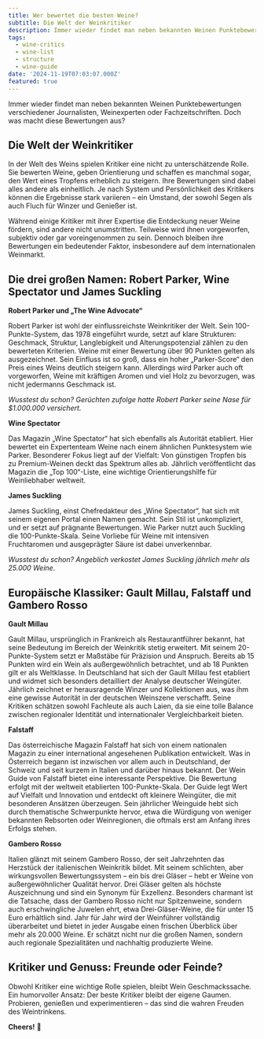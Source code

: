 ```yaml
---
title: Wer bewertet die besten Weine?
subtitle: Die Welt der Weinkritiker
description: Immer wieder findet man neben bekannten Weinen Punktebewertungen verschiedener Journalisten, Weinexperten oder Fachzeitschriften. Doch was macht diese Bewertungen aus?
tags:
  - wine-critics
  - wine-list
  - structure
  - wine-guide
date: '2024-11-19T07:03:07.000Z'
featured: true
---
```


Immer wieder findet man neben bekannten Weinen Punktebewertungen verschiedener Journalisten, Weinexperten oder Fachzeitschriften. Doch was macht diese Bewertungen aus?

## Die Welt der Weinkritiker

In der Welt des Weins spielen Kritiker eine nicht zu unterschätzende Rolle. Sie bewerten Weine, geben Orientierung und schaffen es manchmal sogar, den Wert eines Tropfens erheblich zu steigern. Ihre Bewertungen sind dabei alles andere als einheitlich. Je nach System und Persönlichkeit des Kritikers können die Ergebnisse stark variieren – ein Umstand, der sowohl Segen als auch Fluch für Winzer und Genießer ist.

Während einige Kritiker mit ihrer Expertise die Entdeckung neuer Weine fördern, sind andere nicht unumstritten. Teilweise wird ihnen vorgeworfen, subjektiv oder gar voreingenommen zu sein. Dennoch bleiben ihre Bewertungen ein bedeutender Faktor, insbesondere auf dem internationalen Weinmarkt.

## Die drei großen Namen: Robert Parker, Wine Spectator und James Suckling

**Robert Parker und „The Wine Advocate“**

Robert Parker ist wohl der einflussreichste Weinkritiker der Welt. Sein 100-Punkte-System, das 1978 eingeführt wurde, setzt auf klare Strukturen: Geschmack, Struktur, Langlebigkeit und Alterungspotenzial zählen zu den bewerteten Kriterien. Weine mit einer Bewertung über 90 Punkten gelten als ausgezeichnet. Sein Einfluss ist so groß, dass ein hoher „Parker-Score“ den Preis eines Weins deutlich steigern kann. Allerdings wird Parker auch oft vorgeworfen, Weine mit kräftigen Aromen und viel Holz zu bevorzugen, was nicht jedermanns Geschmack ist.

_Wusstest du schon? Gerüchten zufolge hatte Robert Parker seine Nase für $1.000.000 versichert._ 

**Wine Spectator**

Das Magazin „Wine Spectator“ hat sich ebenfalls als Autorität etabliert. Hier bewertet ein Expertenteam Weine nach einem ähnlichen Punktesystem wie Parker. Besonderer Fokus liegt auf der Vielfalt: Von günstigen Tropfen bis zu Premium-Weinen deckt das Spektrum alles ab. Jährlich veröffentlicht das Magazin die „Top 100“-Liste, eine wichtige Orientierungshilfe für Weinliebhaber weltweit.

**James Suckling**

James Suckling, einst Chefredakteur des „Wine Spectator“, hat sich mit seinem eigenen Portal einen Namen gemacht. Sein Stil ist unkompliziert, und er setzt auf prägnante Bewertungen. Wie Parker nutzt auch Suckling die 100-Punkte-Skala. Seine Vorliebe für Weine mit intensiven Fruchtaromen und ausgeprägter Säure ist dabei unverkennbar.

_Wusstest du schon? Angeblich verkostet James Suckling jährlich mehr als 25.000 Weine._

## Europäische Klassiker: Gault Millau, Falstaff und Gambero Rosso

**Gault Millau**

Gault Millau, ursprünglich in Frankreich als Restaurantführer bekannt, hat seine Bedeutung im Bereich der Weinkritik stetig erweitert. Mit seinem 20-Punkte-System setzt er Maßstäbe für Präzision und Anspruch. Bereits ab 15 Punkten wird ein Wein als außergewöhnlich betrachtet, und ab 18 Punkten gilt er als Weltklasse. In Deutschland hat sich der Gault Millau fest etabliert und widmet sich besonders detailliert der Analyse deutscher Weingüter. Jährlich zeichnet er herausragende Winzer und Kollektionen aus, was ihm eine gewisse Autorität in der deutschen Weinszene verschafft. Seine Kritiken schätzen sowohl Fachleute als auch Laien, da sie eine tolle Balance zwischen regionaler Identität und internationaler Vergleichbarkeit bieten.

**Falstaff**

Das österreichische Magazin Falstaff hat sich von einem nationalen Magazin zu einer international angesehenen Publikation entwickelt. Was in Österreich begann ist inzwischen vor allem auch in Deutschland, der Schweiz und seit kurzem in Italien und darüber hinaus bekannt. Der Wein Guide von Falstaff bietet eine interessante Perspektive. Die Bewertung erfolgt mit der weltweit etablierten 100-Punkte-Skala. Der Guide legt Wert auf Vielfalt und Innovation und entdeckt oft kleinere Weingüter, die mit besonderen Ansätzen überzeugen. Sein jährlicher Weinguide hebt sich durch thematische Schwerpunkte hervor, etwa die Würdigung von weniger bekannten Rebsorten oder Weinregionen, die oftmals erst am Anfang ihres Erfolgs stehen.

**Gambero Rosso**

Italien glänzt mit seinem Gambero Rosso, der seit Jahrzehnten das Herzstück der italienischen Weinkritik bildet. Mit seinem schlichten, aber wirkungsvollen Bewertungssystem – ein bis drei Gläser – hebt er Weine von außergewöhnlicher Qualität hervor. Drei Gläser gelten als höchste Auszeichnung und sind ein Synonym für Exzellenz. Besonders charmant ist die Tatsache, dass der Gambero Rosso nicht nur Spitzenweine, sondern auch erschwingliche Juwelen ehrt, etwa Drei-Gläser-Weine, die für unter 15 Euro erhältlich sind. Jahr für Jahr wird der Weinführer vollständig überarbeitet und bietet in jeder Ausgabe einen frischen Überblick über mehr als 20.000 Weine. Er schätzt nicht nur die großen Namen, sondern auch regionale Spezialitäten und nachhaltig produzierte Weine.

## Kritiker und Genuss: Freunde oder Feinde?

Obwohl Kritiker eine wichtige Rolle spielen, bleibt Wein Geschmackssache. Ein humorvoller Ansatz: Der beste Kritiker bleibt der eigene Gaumen. Probieren, genießen und experimentieren – das sind die wahren Freuden des Weintrinkens. 

**Cheers!** 🍷
